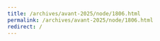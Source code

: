 ```yaml
---
title: /archives/avant-2025/node/1806.html
permalink: /archives/avant-2025/node/1806.html
redirect: /
---
```

